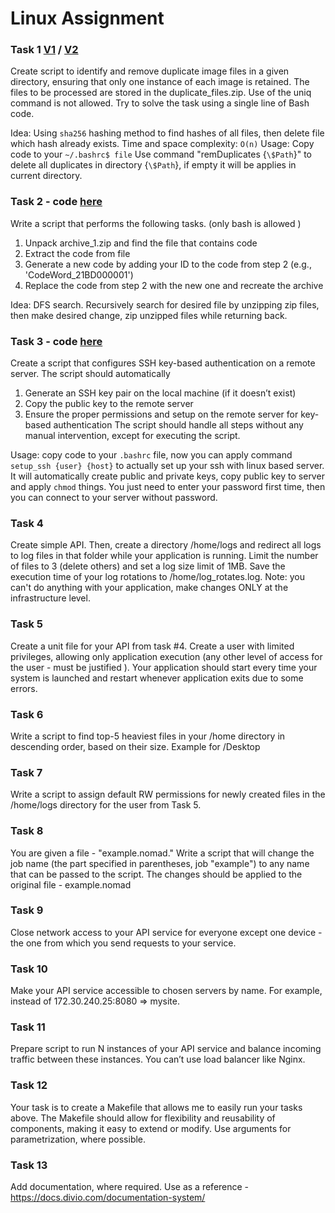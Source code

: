 # Linux Assignment

### Task 1 [V1](task-1%2Fundublicate-v1.sh) / [V2](task-1%2Fundublicate-v2.sh)

Create script to identify and remove duplicate image files in a given directory, ensuring that only one instance of each
image is retained. The files to be processed are stored in the duplicate_files.zip. Use of the uniq command is not
allowed. Try to solve the task using a single line of Bash code.

Idea: Using `sha256` hashing method to find hashes of all files, then delete file which hash already exists. Time and space complexity: `O(n)`
Usage: Copy code to your `~/.bashrc$ file` Use command "remDuplicates {`\$Path`}" to delete all duplicates in directory {`\$Path`}, if empty it will be applies in current directory. 
### Task 2 - code [here](task-2%2Fexctarct_code.sh)

Write a script that performs the following tasks. (only bash is allowed )

1. Unpack archive_1.zip and find the file that contains code
2. Extract the code from file
3. Generate a new code by adding your ID to the code from step 2 (e.g.,
   'CodeWord_21BD000001')
4. Replace the code from step 2 with the new one and recreate the archive

Idea: DFS search. Recursively search for desired file by unzipping zip files, then make desired change, zip unzipped files while returning back.
### Task 3 - code [here](task-3%2Fconfigure-ssh.sh)

Create a script that configures SSH key-based authentication on a remote server. The script should automatically

1. Generate an SSH key pair on the local machine (if it doesn’t exist)
2. Copy the public key to the remote server
3. Ensure the proper permissions and setup on the remote server for key-based
   authentication
   The script should handle all steps without any manual intervention, except for executing the script.

Usage: copy code to your `.bashrc` file, now you can apply command `setup_ssh {user} {host}` to actually set up your ssh with linux based server. It will automatically create public and private keys, copy public key to server and apply `chmod` things. You just need to enter your password first time, then you can connect to your server without password. 

### Task 4

Create simple API. Then, create a directory /home/logs and redirect all logs to log files in that folder while your
application is running. Limit the number of files to 3 (delete others) and set a log size limit of 1MB. Save the
execution time of your log rotations to /home/log_rotates.log.
Note: you can't do anything with your application, make changes ONLY at the infrastructure level.

### Task 5

Create a unit file for your API from task #4. Create a user with limited privileges, allowing only application
execution (any other level of access for the user - must be justified ).
Your application should start every time your system is launched and restart whenever application exits due to some
errors.

### Task 6

Write a script to find top-5 heaviest files in your /home directory in descending order, based on their size. Example
for /Desktop

### Task 7

Write a script to assign default RW permissions for newly created files in the /home/logs directory for the user from
Task 5.

### Task 8

You are given a file - "example.nomad." Write a script that will change the job name (the part specified in parentheses,
job "example") to any name that can be passed to the script. The changes should be applied to the original file -
example.nomad

### Task 9

Close network access to your API service for everyone except one device - the one from which you send requests to your
service.

### Task 10

Make your API service accessible to chosen servers by name. For example, instead of 172.30.240.25:8080 => mysite.

### Task 11

Prepare script to run N instances of your API service and balance incoming traffic between these instances. You can’t
use load balancer like Nginx.

### Task 12

Your task is to create a Makefile that allows me to easily run your tasks above. The Makefile should allow for
flexibility and reusability of components, making it easy to extend or modify. Use arguments for parametrization, where
possible.

### Task 13

Add documentation, where required. Use as a reference -
https://docs.divio.com/documentation-system/

